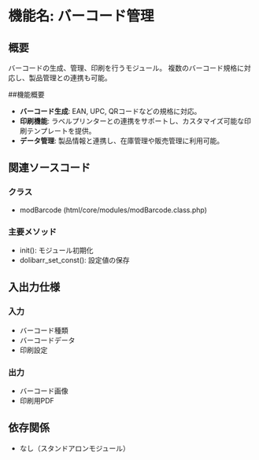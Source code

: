 # 機能名: バーコード管理

## 概要
バーコードの生成、管理、印刷を行うモジュール。
複数のバーコード規格に対応し、製品管理との連携も可能。

##機能概要
- **バーコード生成**: EAN, UPC, QRコードなどの規格に対応。
- **印刷機能**: ラベルプリンターとの連携をサポートし、カスタマイズ可能な印刷テンプレートを提供。
- **データ管理**: 製品情報と連携し、在庫管理や販売管理に利用可能。

## 関連ソースコード
### クラス
- modBarcode (html/core/modules/modBarcode.class.php)

### 主要メソッド
- init(): モジュール初期化
- dolibarr_set_const(): 設定値の保存

## 入出力仕様
### 入力
- バーコード種類
- バーコードデータ
- 印刷設定

### 出力
- バーコード画像
- 印刷用PDF

## 依存関係
- なし（スタンドアロンモジュール）